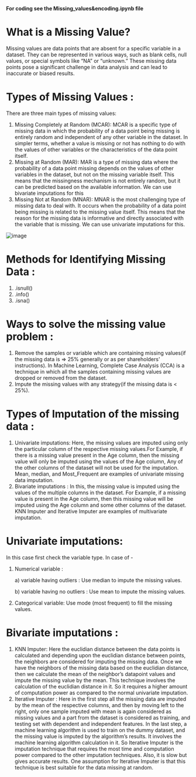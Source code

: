 **For coding see the Missing_values&encoding.ipynb file**

# What is a Missing Value?
Missing values are data points that are absent for a specific variable in a dataset. They can be represented in various ways, such as blank cells, null values, or special symbols like “NA” or “unknown.” These missing data points pose a significant challenge in data analysis and can lead to inaccurate or biased results.

# Types of Missing Values :

There are three main types of missing values:

1. Missing Completely at Random (MCAR): MCAR is a specific type of missing data in which the probability of a data point being missing is entirely random and independent of any other variable in the dataset. In simpler terms, whether a value is missing or not has nothing to do with the values of other variables or the characteristics of the data point itself. 
2. Missing at Random (MAR): MAR is a type of missing data where the probability of a data point missing depends on the values of other variables in the dataset, but not on the missing variable itself. This means that the missingness mechanism is not entirely random, but it can be predicted based on the available information. We can use bivariate imputations for this
3. Missing Not at Random (MNAR): MNAR is the most challenging type of missing data to deal with. It occurs when the probability of a data point being missing is related to the missing value itself. This means that the reason for the missing data is informative and directly associated with the variable that is missing. We can use univariate imputations for this.

![image](https://github.com/user-attachments/assets/a3316843-19fd-4ab3-acff-b39ddea6b884)


# Methods for Identifying Missing Data :

1. .isnull()
2. .info()
3. .isna()

# Ways to solve the missing value problem :

1. Remove the samples or variable which are containing missing values(if the missing data is => 25% generally or as per shareholders' instructions). In Machine Learning, Complete Case Analysis (CCA) is a technique in which all the samples containing missing values are dropped or removed from the dataset.
2. Impute the missing values with any strategy(if the missing data is < 25%).

# Types of Imputation of the missing data :

1.  Univariate imputations: Here, the missing values are imputed using only the particular column of the respective missing values.For Example, if there is a missing value present in the Age column, then the missing value will only be imputed using the values of the Age column, Any of the other columns of the dataset will not be used for the imputation. Mean, median, and Most_Frequent are examples of univariate missing data imputation.
2.  Bivariate imputations : In this, the missing value is imputed using the values of the multiple columns in the dataset. For Example, if a missing value is present in the Age column, then this missing value will be imputed using the Age column and some other columns of the dataset. KNN Imputer and Iterative Imputer are examples of multivariate imputation.

# Univariate imputations: 

In this case first check the variable type. In case of -
1. Numerical variable :
   
    a) variable having outliers : Use median to impute the missing values.
   
    b) variable having no outliers : Use mean to impute the missing values.
   
3. Categorical variable: Use mode (most frequent) to fill the missing values.

# Bivariate imputations :

1. KNN Imputer: Here the euclidian distance between the data points is calculated and depending upon the euclidian distance between points, the neighbors are considered for imputing the missing data. Once we have the neighbors of the missing data based on the euclidian distance, then we calculate the mean of the neighbor’s datapoint values and impute the missing value by the mean. This technique involves the calculation of the euclidian distance in it. So it requires a higher amount of computation power as compared to the normal univariate imputation.
2. Iterative Imputer : Here in the first step all the missing data are imputed by the mean of the respective columns, and then by moving left to the right, only one sample imputed with mean is again considered as missing values and a part from the dataset is considered as training, and testing set with dependent and independent features. In the last step, a machine learning algorithm is used to train on the dummy dataset, and the missing value is imputed by the algorithm’s results. It involves the machine learning algorithm calculation in it. So Iterative Imputer is the imputation technique that requires the most time and computation power compared to the other imputation techniques. Also, it is slow but gives accurate results. One assumption for Iterative Imputer is that this technique is best suitable for the data missing at random.
